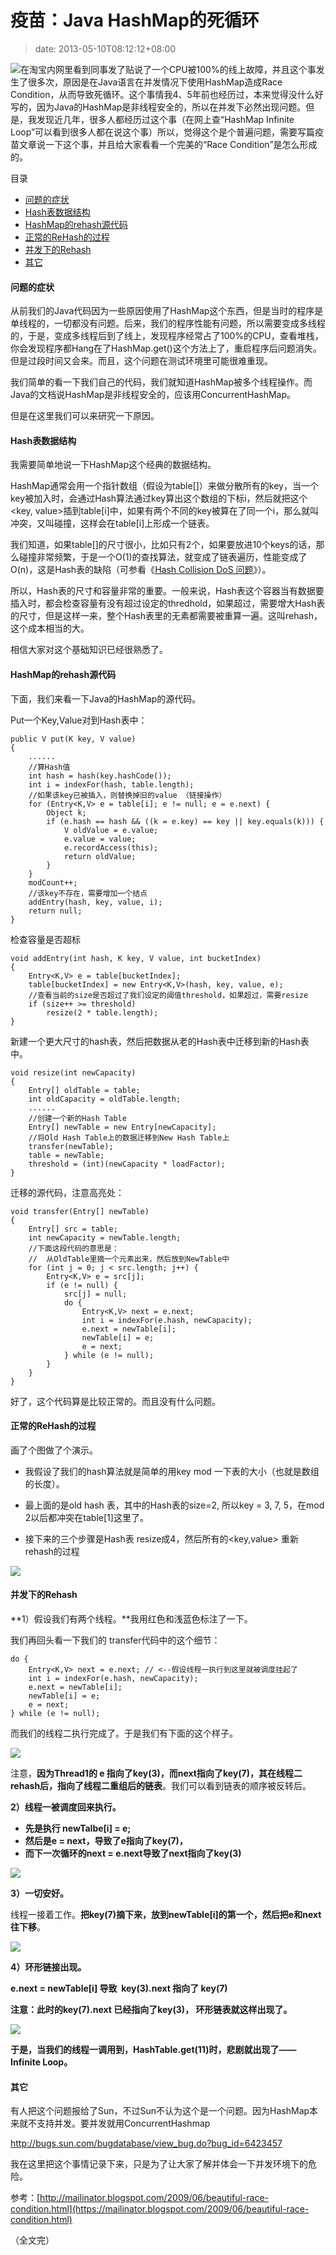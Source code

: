 # 疫苗：Java HashMap的死循环
>date: 2013-05-10T08:12:12+08:00


![](/assets/images/coolshell.cn/wp-content/uploads/2013/05/race_condition-300x190.jpg)在淘宝内网里看到同事发了贴说了一个CPU被100%的线上故障，并且这个事发生了很多次，原因是在Java语言在并发情况下使用HashMap造成Race Condition，从而导致死循环。这个事情我4、5年前也经历过，本来觉得没什么好写的，因为Java的HashMap是非线程安全的，所以在并发下必然出现问题。但是，我发现近几年，很多人都经历过这个事（在网上查“HashMap Infinite Loop”可以看到很多人都在说这个事）所以，觉得这个是个普遍问题，需要写篇疫苗文章说一下这个事，并且给大家看看一个完美的“Race Condition”是怎么形成的。




目录



* [问题的症状](#%E9%97%AE%E9%A2%98%E7%9A%84%E7%97%87%E7%8A%B6 "问题的症状")
* [Hash表数据结构](#Hash%E8%A1%A8%E6%95%B0%E6%8D%AE%E7%BB%93%E6%9E%84 "Hash表数据结构")
* [HashMap的rehash源代码](#HashMap%E7%9A%84rehash%E6%BA%90%E4%BB%A3%E7%A0%81 "HashMap的rehash源代码")
* [正常的ReHash的过程](#%E6%AD%A3%E5%B8%B8%E7%9A%84ReHash%E7%9A%84%E8%BF%87%E7%A8%8B "正常的ReHash的过程")
* [并发下的Rehash](#%E5%B9%B6%E5%8F%91%E4%B8%8B%E7%9A%84Rehash "并发下的Rehash")
* [其它](#%E5%85%B6%E5%AE%83 "其它")

#### 问题的症状


从前我们的Java代码因为一些原因使用了HashMap这个东西，但是当时的程序是单线程的，一切都没有问题。后来，我们的程序性能有问题，所以需要变成多线程的，于是，变成多线程后到了线上，发现程序经常占了100%的CPU，查看堆栈，你会发现程序都Hang在了HashMap.get()这个方法上了，重启程序后问题消失。但是过段时间又会来。而且，这个问题在测试环境里可能很难重现。


我们简单的看一下我们自己的代码，我们就知道HashMap被多个线程操作。而Java的文档说HashMap是非线程安全的，应该用ConcurrentHashMap。


但是在这里我们可以来研究一下原因。



#### Hash表数据结构


我需要简单地说一下HashMap这个经典的数据结构。


HashMap通常会用一个指针数组（假设为table[]）来做分散所有的key，当一个key被加入时，会通过Hash算法通过key算出这个数组的下标i，然后就把这个<key, value>插到table[i]中，如果有两个不同的key被算在了同一个i，那么就叫冲突，又叫碰撞，这样会在table[i]上形成一个链表。


我们知道，如果table[]的尺寸很小，比如只有2个，如果要放进10个keys的话，那么碰撞非常频繁，于是一个O(1)的查找算法，就变成了链表遍历，性能变成了O(n)，这是Hash表的缺陷（可参看《[Hash Collision DoS 问题](/2012/Hash%20Collision%20DoS%20%E9%97%AE%E9%A2%98.md "Hash Collision DoS 问题")》）。


所以，Hash表的尺寸和容量非常的重要。一般来说，Hash表这个容器当有数据要插入时，都会检查容量有没有超过设定的thredhold，如果超过，需要增大Hash表的尺寸，但是这样一来，整个Hash表里的无素都需要被重算一遍。这叫rehash，这个成本相当的大。


相信大家对这个基础知识已经很熟悉了。


#### HashMap的rehash源代码


下面，我们来看一下Java的HashMap的源代码。


Put一个Key,Value对到Hash表中：



```
public V put(K key, V value)
{
    ......
    //算Hash值
    int hash = hash(key.hashCode());
    int i = indexFor(hash, table.length);
    //如果该key已被插入，则替换掉旧的value （链接操作）
    for (Entry<K,V> e = table[i]; e != null; e = e.next) {
        Object k;
        if (e.hash == hash && ((k = e.key) == key || key.equals(k))) {
            V oldValue = e.value;
            e.value = value;
            e.recordAccess(this);
            return oldValue;
        }
    }
    modCount++;
    //该key不存在，需要增加一个结点
    addEntry(hash, key, value, i);
    return null;
}
```

检查容量是否超标



```
void addEntry(int hash, K key, V value, int bucketIndex)
{
    Entry<K,V> e = table[bucketIndex];
    table[bucketIndex] = new Entry<K,V>(hash, key, value, e);
    //查看当前的size是否超过了我们设定的阈值threshold，如果超过，需要resize
    if (size++ >= threshold)
        resize(2 * table.length);
} 
```

新建一个更大尺寸的hash表，然后把数据从老的Hash表中迁移到新的Hash表中。



```
void resize(int newCapacity)
{
    Entry[] oldTable = table;
    int oldCapacity = oldTable.length;
    ......
    //创建一个新的Hash Table
    Entry[] newTable = new Entry[newCapacity];
    //将Old Hash Table上的数据迁移到New Hash Table上
    transfer(newTable);
    table = newTable;
    threshold = (int)(newCapacity * loadFactor);
}
```

迁移的源代码，注意高亮处：



```
void transfer(Entry[] newTable)
{
    Entry[] src = table;
    int newCapacity = newTable.length;
    //下面这段代码的意思是：
    //  从OldTable里摘一个元素出来，然后放到NewTable中
    for (int j = 0; j < src.length; j++) {
        Entry<K,V> e = src[j];
        if (e != null) {
            src[j] = null;
            do {
                Entry<K,V> next = e.next;
                int i = indexFor(e.hash, newCapacity);
                e.next = newTable[i];
                newTable[i] = e;
                e = next;
            } while (e != null);
        }
    }
} 
```

好了，这个代码算是比较正常的。而且没有什么问题。


#### 正常的ReHash的过程


画了个图做了个演示。


* 我假设了我们的hash算法就是简单的用key mod 一下表的大小（也就是数组的长度）。


* 最上面的是old hash 表，其中的Hash表的size=2, 所以key = 3, 7, 5，在mod 2以后都冲突在table[1]这里了。


* 接下来的三个步骤是Hash表 resize成4，然后所有的<key,value> 重新rehash的过程


![](/assets/images/coolshell.cn/wp-content/uploads/2013/05/HashMap01.jpg)


#### 并发下的Rehash


**1）假设我们有两个线程。**我用红色和浅蓝色标注了一下。


我们再回头看一下我们的 transfer代码中的这个细节：



```
do {
    Entry<K,V> next = e.next; // <--假设线程一执行到这里就被调度挂起了
    int i = indexFor(e.hash, newCapacity);
    e.next = newTable[i];
    newTable[i] = e;
    e = next;
} while (e != null);
```

而我们的线程二执行完成了。于是我们有下面的这个样子。


![](/assets/images/coolshell.cn/wp-content/uploads/2013/05/HashMap02.jpg)


注意，**因为Thread1的 e 指向了key(3)，而next指向了key(7)，其在线程二rehash后，指向了线程二重组后的链表**。我们可以看到链表的顺序被反转后。


**2）线程一被调度回来执行。**


* **先是执行 newTalbe[i] = e;**
* **然后是e = next，导致了e指向了key(7)，**
* **而下一次循环的next = e.next导致了next指向了key(3)**


![](/assets/images/coolshell.cn/wp-content/uploads/2013/05/HashMap03.jpg)


**3）一切安好。**


线程一接着工作。**把key(7)摘下来，放到newTable[i]的第一个，然后把e和next往下移**。


![](/assets/images/coolshell.cn/wp-content/uploads/2013/05/HashMap04.jpg)


**4）环形链接出现。**


**e.next = newTable[i] 导致  key(3).next 指向了 key(7)**


**注意：此时的key(7).next 已经指向了key(3)， 环形链表就这样出现了。**


![](/assets/images/coolshell.cn/wp-content/uploads/2013/05/HashMap05.jpg)


**于是，当我们的线程一调用到，HashTable.get(11)时，悲剧就出现了——Infinite Loop。**


#### 其它


有人把这个问题报给了Sun，不过Sun不认为这个是一个问题。因为HashMap本来就不支持并发。要并发就用ConcurrentHashmap


<http://bugs.sun.com/bugdatabase/view_bug.do?bug_id=6423457>


我在这里把这个事情记录下来，只是为了让大家了解并体会一下并发环境下的危险。


参考：[http://mailinator.blogspot.com/2009/06/beautiful-race-condition.html](https://mailinator.blogspot.com/2009/06/beautiful-race-condition.html)


（全文完）



